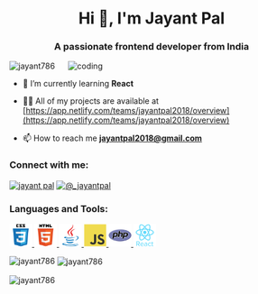 
<h1 align="center">Hi 👋, I'm Jayant Pal</h1>
<h3 align="center">A passionate frontend developer from India</h3>

<img align="right" alt="coding" width="400" src="https://user-images.githubusercontent.com/55389276/140866485-8fb1c876-9a8f-4d6a-98dc-08c4981eaf70.gif">
<p align="left"> <img src="https://komarev.com/ghpvc/?username=jayant786&label=Profile%20views&color=0e75b6&style=flat" alt="jayant786" /> </p>

- 🌱 I’m currently learning **React**

- 👨‍💻 All of my projects are available at [https://app.netlify.com/teams/jayantpal2018/overview](https://app.netlify.com/teams/jayantpal2018/overview)

- 📫 How to reach me **jayantpal2018@gmail.com**

<h3 align="left">Connect with me:</h3>
<p align="left">
<a href="https://linkedin.com/in/jayant pal" target="blank"><img align="center" src="https://raw.githubusercontent.com/rahuldkjain/github-profile-readme-generator/master/src/images/icons/Social/linked-in-alt.svg" alt="jayant pal" height="30" width="40" /></a>
<a href="https://instagram.com/@_jayantpal" target="blank"><img align="center" src="https://raw.githubusercontent.com/rahuldkjain/github-profile-readme-generator/master/src/images/icons/Social/instagram.svg" alt="@_jayantpal" height="30" width="40" /></a>
</p>

<h3 align="left">Languages and Tools:</h3>
<p align="left"> <a href="https://www.w3schools.com/css/" target="_blank" rel="noreferrer"> <img src="https://raw.githubusercontent.com/devicons/devicon/master/icons/css3/css3-original-wordmark.svg" alt="css3" width="40" height="40"/> </a> <a href="https://www.w3.org/html/" target="_blank" rel="noreferrer"> <img src="https://raw.githubusercontent.com/devicons/devicon/master/icons/html5/html5-original-wordmark.svg" alt="html5" width="40" height="40"/> </a> <a href="https://www.java.com" target="_blank" rel="noreferrer"> <img src="https://raw.githubusercontent.com/devicons/devicon/master/icons/java/java-original.svg" alt="java" width="40" height="40"/> </a> <a href="https://developer.mozilla.org/en-US/docs/Web/JavaScript" target="_blank" rel="noreferrer"> <img src="https://raw.githubusercontent.com/devicons/devicon/master/icons/javascript/javascript-original.svg" alt="javascript" width="40" height="40"/> </a> <a href="https://www.php.net" target="_blank" rel="noreferrer"> <img src="https://raw.githubusercontent.com/devicons/devicon/master/icons/php/php-original.svg" alt="php" width="40" height="40"/> </a> <a href="https://reactjs.org/" target="_blank" rel="noreferrer"> <img src="https://raw.githubusercontent.com/devicons/devicon/master/icons/react/react-original-wordmark.svg" alt="react" width="40" height="40"/> </a> </p>

<p><img align="left" src="https://github-readme-stats.vercel.app/api/top-langs?username=jayant786&show_icons=true&locale=en&layout=compact" alt="jayant786" /></p>

<p>&nbsp;<img align="center" src="https://github-readme-stats.vercel.app/api?username=jayant786&show_icons=true&locale=en" alt="jayant786" /></p>

<p><img align="center" src="https://github-readme-streak-stats.herokuapp.com/?user=jayant786&" alt="jayant786" /></p>

